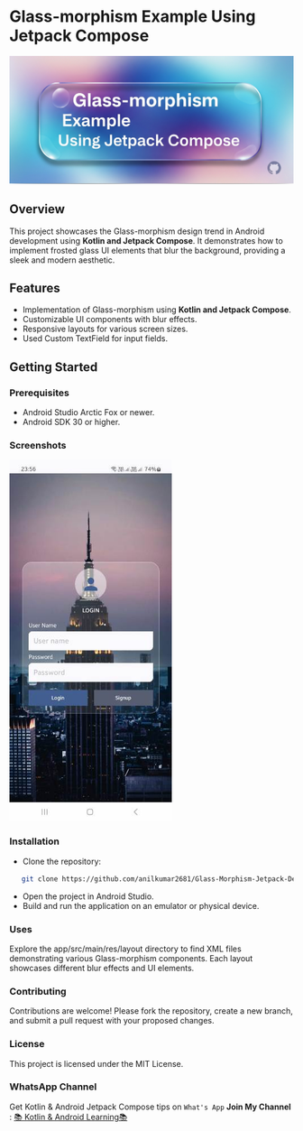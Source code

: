 # Glass-morphism Example Using Jetpack Compose

![banner](screenshots/repo_banner.png)

## Overview

This project showcases the Glass-morphism design trend in Android development using **Kotlin and Jetpack Compose**. 
It demonstrates how to implement frosted glass UI elements that blur the background, providing a sleek and modern aesthetic.

## Features

- Implementation of Glass-morphism using **Kotlin and Jetpack Compose**.
- Customizable UI components with blur effects.
- Responsive layouts for various screen sizes.
- Used Custom TextField for input fields.

## Getting Started

### Prerequisites

- Android Studio Arctic Fox or newer.
- Android SDK 30 or higher.

### Screenshots

![Screen](screenshots/jetpack_screen.jpeg)

### Installation

- Clone the repository:

```bash
   git clone https://github.com/anilkumar2681/Glass-Morphism-Jetpack-Demo.git
```

- Open the project in Android Studio.
- Build and run the application on an emulator or physical device.

### Uses

Explore the app/src/main/res/layout directory to find XML files demonstrating various Glass-morphism
components. Each layout showcases different blur effects and UI elements.

### Contributing

Contributions are welcome! Please fork the repository, create a new branch, and submit a pull
request with your proposed changes.

### License

This project is licensed under the MIT License.

### WhatsApp Channel
Get Kotlin & Android Jetpack Compose tips on `What's App` **Join My Channel** :
[📚 Kotlin & Android Learning📚](https://whatsapp.com/channel/0029VbBGTNr90x2umLoWKU3z)

